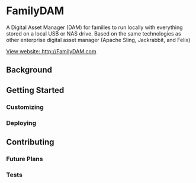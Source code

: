 # FamilyDAM
A Digital Asset Manager (DAM) for families to run locally with everything stored on a local USB or NAS drive.
Based on the same technologies as other enterprise digital asset manager (Apache Sling, Jackrabbit, and Felix)

<a href="http://FamilyDAM.com">View website: http://FamilyDAM.com</a>


## Background


## Getting Started

### Customizing

### Deploying


## Contributing

### Future Plans

### Tests